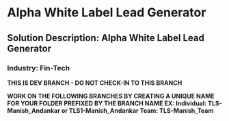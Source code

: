 # Alpha White Label Lead Generator
## Solution Description: Alpha White Label Lead Generator
### Industry: Fin-Tech

**THIS IS DEV BRANCH - DO NOT CHECK-IN TO THIS BRANCH**

**WORK ON THE FOLLOWING BRANCHES BY CREATING A UNIQUE NAME FOR YOUR FOLDER PREFIXED BY THE BRANCH NAME 
EX: Individual: TLS-Manish_Andankar or TLS1-Manish_Andankar
Team: TLS-Manish_Team**

